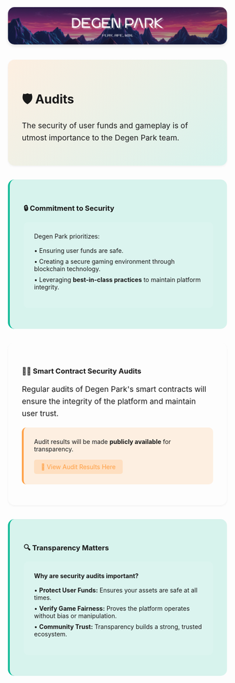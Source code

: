 <div style="text-align: center; margin: 2rem 0;">
  <img src="/dptwitter.png" alt="DegenPark Logo" style="max-width: 100%; border-radius: 15px; box-shadow: 0 4px 6px rgba(0,0,0,0.1);" />
</div>

<div style="background: linear-gradient(135deg, rgba(255,159,67,0.15) 0%, rgba(0,184,148,0.15) 100%); padding: 2rem; border-radius: 15px; margin: 2rem 0; box-shadow: 0 2px 4px rgba(0,0,0,0.05);">

# 🛡️ Audits

<p style="font-size: 1.1rem; line-height: 1.6;">
The security of user funds and gameplay is of utmost importance to the Degen Park team.
</p>

</div>

<div style="background: rgba(0,184,148,0.15); padding: 2rem; border-radius: 15px; margin: 2rem 0; border-left: 4px solid #00b894;">

### 🔒 Commitment to Security

<div style="background: rgba(255,255,255,0.1); padding: 1.5rem; border-radius: 10px; margin: 1rem 0;">
Degen Park prioritizes:
<ul style="list-style: none; padding-left: 0; margin: 1rem 0;">
  <li style="margin-bottom: 0.5rem;">• Ensuring user funds are safe.</li>
  <li style="margin-bottom: 0.5rem;">• Creating a secure gaming environment through blockchain technology.</li>
  <li style="margin-bottom: 0.5rem;">• Leveraging <strong>best-in-class practices</strong> to maintain platform integrity.</li>
</ul>
</div>

</div>

<div style="padding: 2rem; border-radius: 15px; background: rgba(255,255,255,0.05); margin: 2rem 0; box-shadow: 0 2px 4px rgba(0,0,0,0.05);">

### 🧑‍💻 Smart Contract Security Audits

<p style="font-size: 1.1rem; line-height: 1.6;">
Regular audits of Degen Park's smart contracts will ensure the integrity of the platform and maintain user trust.
</p>

<div style="background: rgba(255,159,67,0.15); padding: 1.5rem; border-radius: 10px; margin: 1rem 0; border-left: 4px solid #ff9f43;">
  <p style="margin: 0;">Audit results will be made <strong>publicly available</strong> for transparency.</p>
  <a href="audit-results.md" style="display: inline-block; margin-top: 1rem; padding: 0.5rem 1rem; background: rgba(255,159,67,0.2); border-radius: 5px; color: #ff9f43; text-decoration: none;">
    📄 View Audit Results Here
  </a>
</div>

</div>

<div style="background: rgba(0,184,148,0.15); padding: 2rem; border-radius: 15px; margin: 2rem 0; border-left: 4px solid #00b894;">

### 🔍 Transparency Matters

<div style="background: rgba(255,255,255,0.1); padding: 1.5rem; border-radius: 10px; margin: 1rem 0;">
<strong>Why are security audits important?</strong>
<ul style="list-style: none; padding-left: 0; margin: 1rem 0;">
  <li style="margin-bottom: 0.5rem;">• <strong>Protect User Funds:</strong> Ensures your assets are safe at all times.</li>
  <li style="margin-bottom: 0.5rem;">• <strong>Verify Game Fairness:</strong> Proves the platform operates without bias or manipulation.</li>
  <li style="margin-bottom: 0.5rem;">• <strong>Community Trust:</strong> Transparency builds a strong, trusted ecosystem.</li>
</ul>
</div>

</div>
